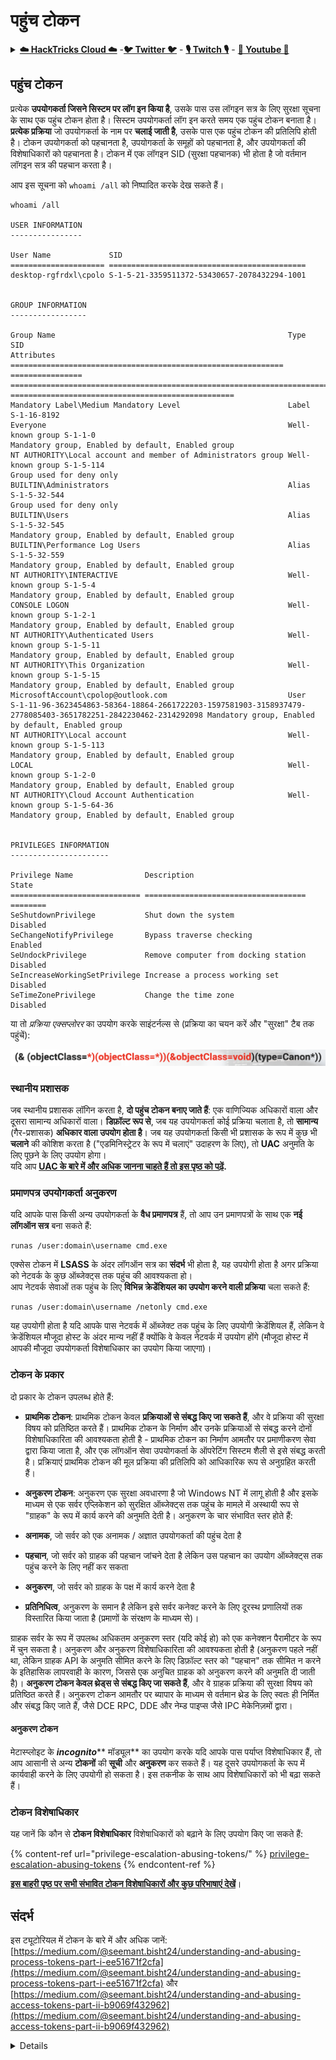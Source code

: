 # पहुंच टोकन

<details>

<summary><a href="https://cloud.hacktricks.xyz/pentesting-cloud/pentesting-cloud-methodology"><strong>☁️ HackTricks Cloud ☁️</strong></a> -<a href="https://twitter.com/hacktricks_live"><strong>🐦 Twitter 🐦</strong></a> - <a href="https://www.twitch.tv/hacktricks_live/schedule"><strong>🎙️ Twitch 🎙️</strong></a> - <a href="https://www.youtube.com/@hacktricks_LIVE"><strong>🎥 Youtube 🎥</strong></a></summary>

* क्या आप **साइबर सुरक्षा कंपनी** में काम करते हैं? क्या आप अपनी कंपनी को **HackTricks में विज्ञापित** देखना चाहते हैं? या क्या आपको **PEASS के नवीनतम संस्करण या HackTricks को PDF में डाउनलोड करने का उपयोग** करने की आवश्यकता है? [**सदस्यता योजनाएं**](https://github.com/sponsors/carlospolop) की जांच करें!
* [**The PEASS Family**](https://opensea.io/collection/the-peass-family) की खोज करें, हमारा विशेष [**NFT संग्रह**](https://opensea.io/collection/the-peass-family)
* [**आधिकारिक PEASS & HackTricks swag**](https://peass.creator-spring.com) प्राप्त करें
* [**💬**](https://emojipedia.org/speech-balloon/) [**Discord समूह**](https://discord.gg/hRep4RUj7f) या [**टेलीग्राम समूह**](https://t.me/peass) में **शामिल हों** या मुझे **Twitter** [**🐦**](https://github.com/carlospolop/hacktricks/tree/7af18b62b3bdc423e11444677a6a73d4043511e9/\[https:/emojipedia.org/bird/README.md)[**@carlospolopm**](https://twitter.com/hacktricks_live)** का पालन करें**.
* **अपने हैकिंग ट्रिक्स को** [**hacktricks repo**](https://github.com/carlospolop/hacktricks) **और** [**hacktricks-cloud repo**](https://github.com/carlospolop/hacktricks-cloud) **में PR जमा करके साझा करें**.

</details>

## पहुंच टोकन

प्रत्येक **उपयोगकर्ता जिसने सिस्टम पर लॉग इन किया है**, उसके पास उस लॉगइन सत्र के लिए सुरक्षा सूचना के साथ एक पहुंच टोकन होता है। सिस्टम उपयोगकर्ता लॉग इन करते समय एक पहुंच टोकन बनाता है। **प्रत्येक प्रक्रिया** जो उपयोगकर्ता के नाम पर **चलाई जाती है**, उसके पास एक पहुंच टोकन की प्रतिलिपि होती है। टोकन उपयोगकर्ता को पहचानता है, उपयोगकर्ता के समूहों को पहचानता है, और उपयोगकर्ता की विशेषाधिकारों को पहचानता है। टोकन में एक लॉगइन SID (सुरक्षा पहचानक) भी होता है जो वर्तमान लॉगइन सत्र की पहचान करता है।

आप इस सूचना को `whoami /all` को निष्पादित करके देख सकते हैं।
```
whoami /all

USER INFORMATION
----------------

User Name             SID
===================== ============================================
desktop-rgfrdxl\cpolo S-1-5-21-3359511372-53430657-2078432294-1001


GROUP INFORMATION
-----------------

Group Name                                                    Type             SID                                                                                                           Attributes
============================================================= ================ ============================================================================================================= ==================================================
Mandatory Label\Medium Mandatory Level                        Label            S-1-16-8192
Everyone                                                      Well-known group S-1-1-0                                                                                                       Mandatory group, Enabled by default, Enabled group
NT AUTHORITY\Local account and member of Administrators group Well-known group S-1-5-114                                                                                                     Group used for deny only
BUILTIN\Administrators                                        Alias            S-1-5-32-544                                                                                                  Group used for deny only
BUILTIN\Users                                                 Alias            S-1-5-32-545                                                                                                  Mandatory group, Enabled by default, Enabled group
BUILTIN\Performance Log Users                                 Alias            S-1-5-32-559                                                                                                  Mandatory group, Enabled by default, Enabled group
NT AUTHORITY\INTERACTIVE                                      Well-known group S-1-5-4                                                                                                       Mandatory group, Enabled by default, Enabled group
CONSOLE LOGON                                                 Well-known group S-1-2-1                                                                                                       Mandatory group, Enabled by default, Enabled group
NT AUTHORITY\Authenticated Users                              Well-known group S-1-5-11                                                                                                      Mandatory group, Enabled by default, Enabled group
NT AUTHORITY\This Organization                                Well-known group S-1-5-15                                                                                                      Mandatory group, Enabled by default, Enabled group
MicrosoftAccount\cpolop@outlook.com                           User             S-1-11-96-3623454863-58364-18864-2661722203-1597581903-3158937479-2778085403-3651782251-2842230462-2314292098 Mandatory group, Enabled by default, Enabled group
NT AUTHORITY\Local account                                    Well-known group S-1-5-113                                                                                                     Mandatory group, Enabled by default, Enabled group
LOCAL                                                         Well-known group S-1-2-0                                                                                                       Mandatory group, Enabled by default, Enabled group
NT AUTHORITY\Cloud Account Authentication                     Well-known group S-1-5-64-36                                                                                                   Mandatory group, Enabled by default, Enabled group


PRIVILEGES INFORMATION
----------------------

Privilege Name                Description                          State
============================= ==================================== ========
SeShutdownPrivilege           Shut down the system                 Disabled
SeChangeNotifyPrivilege       Bypass traverse checking             Enabled
SeUndockPrivilege             Remove computer from docking station Disabled
SeIncreaseWorkingSetPrivilege Increase a process working set       Disabled
SeTimeZonePrivilege           Change the time zone                 Disabled
```
या तो _प्रक्रिया एक्सप्लोरर_ का उपयोग करके साइंटर्नल्स से (प्रक्रिया का चयन करें और "सुरक्षा" टैब तक पहुंचें):

![](<../../.gitbook/assets/image (321).png>)

### स्थानीय प्रशासक

जब स्थानीय प्रशासक लॉगिन करता है, **दो पहुंच टोकन बनाए जाते हैं**: एक वाणिज्यिक अधिकारों वाला और दूसरा सामान्य अधिकारों वाला। **डिफ़ॉल्ट रूप से**, जब यह उपयोगकर्ता कोई प्रक्रिया चलाता है, तो **सामान्य** (गैर-प्रशासक) **अधिकार वाला उपयोग होता है**। जब यह उपयोगकर्ता किसी भी प्रशासक के रूप में कुछ भी **चलाने** की कोशिश करता है ("एडमिनिस्ट्रेटर के रूप में चलाएं" उदाहरण के लिए), तो **UAC** अनुमति के लिए पूछने के लिए उपयोग होगा।\
यदि आप [**UAC के बारे में और अधिक जानना चाहते हैं तो इस पृष्ठ को पढ़ें**](../authentication-credentials-uac-and-efs.md#uac)**.**

### प्रमाणपत्र उपयोगकर्ता अनुकरण

यदि आपके पास किसी अन्य उपयोगकर्ता के **वैध प्रमाणपत्र** हैं, तो आप उन प्रमाणपत्रों के साथ एक **नई लॉगऑन सत्र** बना सकते हैं:
```
runas /user:domain\username cmd.exe
```
एक्सेस टोकन में **LSASS** के अंदर लॉगऑन सत्र का **संदर्भ** भी होता है, यह उपयोगी होता है अगर प्रक्रिया को नेटवर्क के कुछ ऑब्जेक्ट्स तक पहुंच की आवश्यकता हो।\
आप नेटवर्क सेवाओं तक पहुंच के लिए **विभिन्न क्रेडेंशियल का उपयोग करने वाली प्रक्रिया** चला सकते हैं:
```
runas /user:domain\username /netonly cmd.exe
```
यह उपयोगी होता है यदि आपके पास नेटवर्क में ऑब्जेक्ट तक पहुंच के लिए उपयोगी क्रेडेंशियल हैं, लेकिन वे क्रेडेंशियल मौजूदा होस्ट के अंदर मान्य नहीं हैं क्योंकि वे केवल नेटवर्क में उपयोग होंगे (मौजूदा होस्ट में आपकी मौजूदा उपयोगकर्ता विशेषाधिकार का उपयोग किया जाएगा)।

### टोकन के प्रकार

दो प्रकार के टोकन उपलब्ध होते हैं:

* **प्राथमिक टोकन**: प्राथमिक टोकन केवल **प्रक्रियाओं से संबद्ध किए जा सकते हैं**, और वे प्रक्रिया की सुरक्षा विषय को प्रतिष्ठित करते हैं। प्राथमिक टोकन के निर्माण और उनके प्रक्रियाओं से संबद्ध करने दोनों विशेषाधिकारिता की आवश्यकता होती है - प्राथमिक टोकन का निर्माण आमतौर पर प्रमाणीकरण सेवा द्वारा किया जाता है, और एक लॉगऑन सेवा उपयोगकर्ता के ऑपरेटिंग सिस्टम शैली से इसे संबद्ध करती है। प्रक्रियाएं प्राथमिक टोकन की मूल प्रक्रिया की प्रतिलिपि को आधिकारिक रूप से अनुग्रहित करती हैं।
* **अनुकरण टोकन**: अनुकरण एक सुरक्षा अवधारणा है जो Windows NT में लागू होती है और इसके माध्यम से एक सर्वर एप्लिकेशन को सुरक्षित ऑब्जेक्ट्स तक पहुंच के मामले में अस्थायी रूप से "ग्राहक" के रूप में कार्य करने की अनुमति देती है। अनुकरण के चार संभावित स्तर होते हैं:

* **अनामक**, जो सर्वर को एक अनामक / अज्ञात उपयोगकर्ता की पहुंच देता है
* **पहचान**, जो सर्वर को ग्राहक की पहचान जांचने देता है लेकिन उस पहचान का उपयोग ऑब्जेक्ट्स तक पहुंच करने के लिए नहीं कर सकता
* **अनुकरण**, जो सर्वर को ग्राहक के पक्ष में कार्य करने देता है
* **प्रतिनिधित्व**, अनुकरण के समान है लेकिन इसे सर्वर कनेक्ट करने के लिए दूरस्थ प्रणालियों तक विस्तारित किया जाता है (प्रमाणों के संरक्षण के माध्यम से)।

ग्राहक सर्वर के रूप में उपलब्ध अधिकतम अनुकरण स्तर (यदि कोई हो) को एक कनेक्शन पैरामीटर के रूप में चुन सकता है। अनुकरण और अनुकरण विशेषाधिकारिता की आवश्यकता होती है (अनुकरण पहले नहीं था, लेकिन ग्राहक API के अनुमति सीमित करने के लिए डिफ़ॉल्ट स्तर को "पहचान" तक सीमित न करने के इतिहासिक लापरवाही के कारण, जिससे एक अनुचित ग्राहक को अनुकरण करने की अनुमति दी जाती है)। **अनुकरण टोकन केवल थ्रेड्स से संबद्ध किए जा सकते हैं**, और वे ग्राहक प्रक्रिया की सुरक्षा विषय को प्रतिष्ठित करते हैं। अनुकरण टोकन आमतौर पर ब्यापार के माध्यम से वर्तमान थ्रेड के लिए स्वतः ही निर्मित और संबद्ध किए जाते हैं, जैसे DCE RPC, DDE और नेम्ड पाइप्स जैसे IPC मेकेनिज़मों द्वारा।

#### अनुकरण टोकन

मेटास्प्लोइट के _**incognito**_\*\* मॉड्यूल\*\* का उपयोग करके यदि आपके पास पर्याप्त विशेषाधिकार हैं, तो आप आसानी से अन्य **टोकनों** की **सूची** और **अनुकरण** कर सकते हैं। यह दूसरे उपयोगकर्ता के रूप में कार्यवाही करने के लिए उपयोगी हो सकता है। इस तकनीक के साथ आप विशेषाधिकारों को भी बढ़ा सकते हैं।

### टोकन विशेषाधिकार

यह जानें कि कौन से **टोकन विशेषाधिकार** विशेषाधिकारों को बढ़ाने के लिए उपयोग किए जा सकते हैं:

{% content-ref url="privilege-escalation-abusing-tokens/" %}
[privilege-escalation-abusing-tokens](privilege-escalation-abusing-tokens/)
{% endcontent-ref %}

[**इस बाहरी पृष्ठ पर सभी संभावित टोकन विशेषाधिकारों और कुछ परिभाषाएं देखें**](https://github.com/gtworek/Priv2Admin)।

## संदर्भ

इस ट्यूटोरियल में टोकन के बारे में और अधिक जानें: [https://medium.com/@seemant.bisht24/understanding-and-abusing-process-tokens-part-i-ee51671f2cfa](https://medium.com/@seemant.bisht24/understanding-and-abusing-process-tokens-part-i-ee51671f2cfa) और [https://medium.com/@seemant.bisht24/understanding-and-abusing-access-tokens-part-ii-b9069f432962](https://medium.com/@seemant.bisht24/understanding-and-abusing-access-tokens-part-ii-b9069f432962)

<details>
